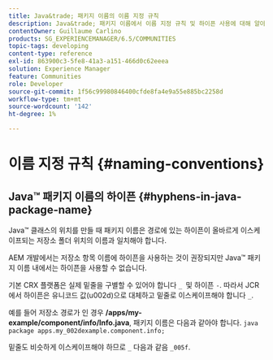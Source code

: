 ```yaml
---
title: Java&trade; 패키지 이름의 이름 지정 규칙
description: Java&trade; 패키지 이름에서 이름 지정 규칙 및 하이픈 사용에 대해 알아봅니다.
contentOwner: Guillaume Carlino
products: SG_EXPERIENCEMANAGER/6.5/COMMUNITIES
topic-tags: developing
content-type: reference
exl-id: 863900c3-5fe8-41a3-a151-466d0c62eeea
solution: Experience Manager
feature: Communities
role: Developer
source-git-commit: 1f56c99980846400cfde8fa4e9a55e885bc2258d
workflow-type: tm+mt
source-wordcount: '142'
ht-degree: 1%

---
```


# 이름 지정 규칙 {#naming-conventions}

## Java™ 패키지 이름의 하이픈 {#hyphens-in-java-package-name}

Java™ 클래스의 위치를 만들 때 패키지 이름은 경로에 있는 하이픈이 올바르게 이스케이프되는 저장소 폴더 위치의 이름과 일치해야 합니다.

AEM 개발에서는 저장소 항목 이름에 하이픈을 사용하는 것이 권장되지만 Java™ 패키지 이름 내에서는 하이픈을 사용할 수 없습니다.

기본 CRX 플랫폼은 실제 밑줄을 구별할 수 있어야 합니다 `_ `및 하이픈 `-`. 따라서 JCR에서 하이픈은 유니코드 값(u002d)으로 대체하고 밑줄로 이스케이프해야 합니다 `_`.

예를 들어 저장소 경로가 인 경우 **/apps/my-example/component/info/Info.java**, 패키지 이름은 다음과 같아야 합니다. `java package apps.my_002dexample.component.info;`

밑줄도 비슷하게 이스케이프해야 하므로 `_` 다음과 같음 `_005f`.
